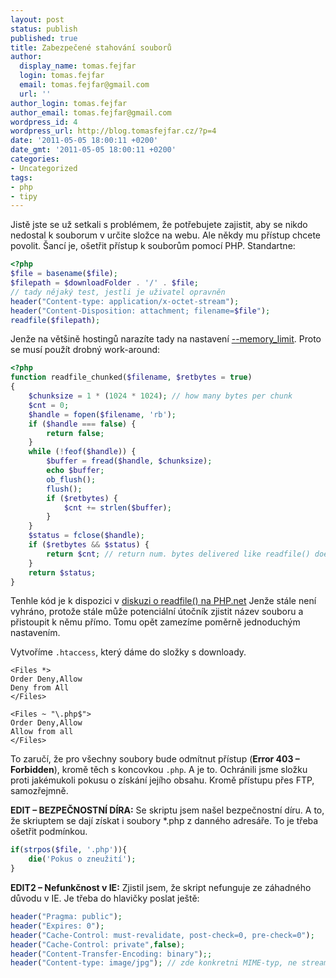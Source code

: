 ```yaml
---
layout: post
status: publish
published: true
title: Zabezpečené stahování souborů
author:
  display_name: tomas.fejfar
  login: tomas.fejfar
  email: tomas.fejfar@gmail.com
  url: ''
author_login: tomas.fejfar
author_email: tomas.fejfar@gmail.com
wordpress_id: 4
wordpress_url: http://blog.tomasfejfar.cz/?p=4
date: '2011-05-05 18:00:11 +0200'
date_gmt: '2011-05-05 18:00:11 +0200'
categories:
- Uncategorized
tags:
- php
- tipy
---
```


Jistě jste se už setkali s problémem, že potřebujete zajistit, aby se nikdo nedostal k souborum v určite složce na webu. Ale někdy mu přístup chcete povolit. Šancí je, ošetřit přístup k souborům pomocí PHP. Standartne:

```php
<?php
$file = basename($file);
$filepath = $downloadFolder . '/' . $file;
// tady nějaký test, jestli je uživatel opravněn
header("Content-type: application/x-octet-stream");
header("Content-Disposition: attachment; filename=$file");
readfile($filepath);
```


Jenže na většině hostingů narazíte tady na nastavení [--memory_limit](http://replay.web.archive.org/20070505074248/http://cz2.php.net/manual/cs/ini.core.php#ini.memory-limit). Proto se musí použít drobný work-around:

```php
<?php
function readfile_chunked($filename, $retbytes = true)
{
    $chunksize = 1 * (1024 * 1024); // how many bytes per chunk
    $cnt = 0;
    $handle = fopen($filename, 'rb');
    if ($handle === false) {
        return false;
    }
    while (!feof($handle)) {
        $buffer = fread($handle, $chunksize);
        echo $buffer;
        ob_flush();
        flush();
        if ($retbytes) {
            $cnt += strlen($buffer);
        }
    }
    $status = fclose($handle);
    if ($retbytes && $status) {
        return $cnt; // return num. bytes delivered like readfile() does.
    }
    return $status;
}

```
Tenhle kód je k dispozici v <a href="http://replay.web.archive.org/20070505074248/http://cz2.php.net/readfile">diskuzi o readfile() na PHP.net</a> Jenže stále není vyhráno, protože stále může potenciální útočník zjistit název souboru a přistoupit k němu přímo. Tomu opět zamezíme poměrně jednoduchým nastavením.


Vytvoříme `.htaccess`, který dáme do složky s downloady.

```
<Files *>
Order Deny,Allow
Deny from All
</Files>
```


```
<Files ~ "\.php$">
Order Deny,Allow
Allow from all
</Files>
```
To zaručí, že pro všechny soubory bude odmítnut přístup (**Error 403 – Forbidden**), kromě těch s koncovkou `.php`. A je to. Ochránili jsme složku proti jakémukoli pokusu o získání jejího obsahu. Kromě přístupu přes FTP, samozřejmně.


**EDIT – BEZPEČNOSTNÍ DÍRA:** Se skriptu jsem našel bezpečnostní díru. A to, že skriuptem se dají získat i soubory \*.php z danného adresáře. To je třeba ošetřit podmínkou.

```php
if(strpos($file, '.php')){
    die('Pokus o zneužití');
}
```

**EDIT2 – Nefunkčnost v IE:** Zjistil jsem, že skript nefunguje ze záhadného důvodu v IE. Je třeba do hlavičky poslat ještě:

```php
header("Pragma: public");
header("Expires: 0");
header("Cache-Control: must-revalidate, post-check=0, pre-check=0");
header("Cache-Control: private",false);
header("Content-Transfer-Encoding: binary");;
header("Content-type: image/jpg"); // zde konkretni MIME-typ, ne stream.
```

